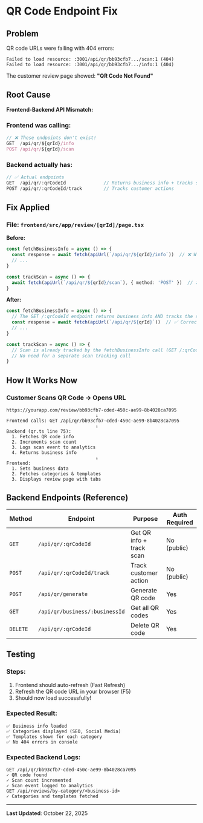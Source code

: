 # QR Code Endpoint Fix

## Problem
QR code URLs were failing with 404 errors:
```
Failed to load resource: :3001/api/qr/bb93cfb7.../scan:1 (404)
Failed to load resource: :3001/api/qr/bb93cfb7.../info:1 (404)
```

The customer review page showed: **"QR Code Not Found"**

## Root Cause
**Frontend-Backend API Mismatch:**

### Frontend was calling:
```typescript
// ❌ These endpoints don't exist!
GET  /api/qr/${qrId}/info
POST /api/qr/${qrId}/scan
```

### Backend actually has:
```typescript
// ✅ Actual endpoints
GET  /api/qr/:qrCodeId              // Returns business info + tracks scan
POST /api/qr/:qrCodeId/track        // Tracks customer actions
```

## Fix Applied

### File: `frontend/src/app/review/[qrId]/page.tsx`

**Before:**
```typescript
const fetchBusinessInfo = async () => {
  const response = await fetch(apiUrl(`/api/qr/${qrId}/info`))  // ❌ Wrong endpoint
  // ...
}

const trackScan = async () => {
  await fetch(apiUrl(`/api/qr/${qrId}/scan`), { method: 'POST' })  // ❌ Wrong endpoint
}
```

**After:**
```typescript
const fetchBusinessInfo = async () => {
  // The GET /:qrCodeId endpoint returns business info AND tracks the scan automatically
  const response = await fetch(apiUrl(`/api/qr/${qrId}`))  // ✅ Correct endpoint
  // ...
}

const trackScan = async () => {
  // Scan is already tracked by the fetchBusinessInfo call (GET /:qrCodeId)
  // No need for a separate scan tracking call
}
```

## How It Works Now

### Customer Scans QR Code → Opens URL
```
https://yourapp.com/review/bb93cfb7-cded-450c-ae99-8b4028ca7095
                                 ↓
Frontend calls: GET /api/qr/bb93cfb7-cded-450c-ae99-8b4028ca7095
                                 ↓
Backend (qr.ts line 75):
  1. Fetches QR code info
  2. Increments scan count
  3. Logs scan event to analytics
  4. Returns business info
                                 ↓
Frontend:
  1. Sets business data
  2. Fetches categories & templates
  3. Displays review page with tabs
```

## Backend Endpoints (Reference)

| Method | Endpoint | Purpose | Auth Required |
|--------|----------|---------|---------------|
| `GET` | `/api/qr/:qrCodeId` | Get QR info + track scan | No (public) |
| `POST` | `/api/qr/:qrCodeId/track` | Track customer action | No (public) |
| `POST` | `/api/qr/generate` | Generate QR code | Yes |
| `GET` | `/api/qr/business/:businessId` | Get all QR codes | Yes |
| `DELETE` | `/api/qr/:qrCodeId` | Delete QR code | Yes |

## Testing

### Steps:
1. Frontend should auto-refresh (Fast Refresh)
2. Refresh the QR code URL in your browser (F5)
3. Should now load successfully!

### Expected Result:
```
✅ Business info loaded
✅ Categories displayed (SEO, Social Media)
✅ Templates shown for each category
✅ No 404 errors in console
```

### Expected Backend Logs:
```
GET /api/qr/bb93cfb7-cded-450c-ae99-8b4028ca7095
✓ QR code found
✓ Scan count incremented
✓ Scan event logged to analytics
GET /api/reviews/by-category/<business-id>
✓ Categories and templates fetched
```

---

**Last Updated**: October 22, 2025

